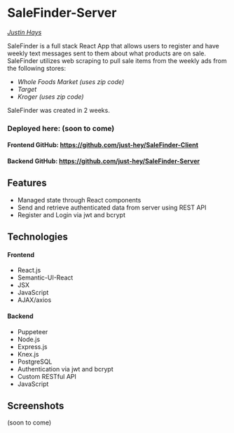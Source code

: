 # SaleFinder-Server


*[Justin Hays](https://github.com/just-hey "Justin Hays' GitHub")*


SaleFinder is a full stack React App that allows users to register and have weekly text messages sent to them about what products are on sale.  SaleFinder utilizes web scraping to pull sale items from the weekly ads from the following stores:
- *Whole Foods Market* _(uses zip code)_
- *Target*
- *Kroger* _(uses zip code)_

SaleFinder was created in 2 weeks.


### Deployed here: (soon to come)
#### Frontend GitHub: https://github.com/just-hey/SaleFinder-Client
#### Backend GitHub: https://github.com/just-hey/SaleFinder-Server

## Features
- Managed state through React components
- Send and retrieve authenticated data from server using REST API
- Register and Login via jwt and bcrypt

## Technologies
#### Frontend
- React.js
- Semantic-UI-React
- JSX
- JavaScript
- AJAX/axios

#### Backend
- Puppeteer
- Node.js
- Express.js
- Knex.js
- PostgreSQL
- Authentication via jwt and bcrypt
- Custom RESTful API
- JavaScript

## Screenshots

(soon to come)
